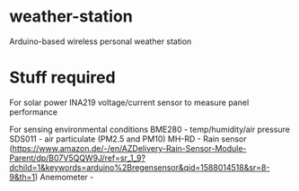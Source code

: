 # weather-station
Arduino-based wireless personal weather station

# Stuff required
For solar power
INA219 voltage/current sensor to measure panel performance

For sensing environmental conditions
BME280 - temp/humidity/air pressure
SDS011 - air particulate (PM2.5 and PM10)
MH-RD - Rain sensor (https://www.amazon.de/-/en/AZDelivery-Rain-Sensor-Module-Parent/dp/B07V5QQW9J/ref=sr_1_9?dchild=1&keywords=arduino%2Bregensensor&qid=1588014518&sr=8-9&th=1)
Anemometer - 
